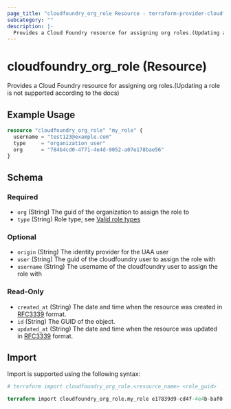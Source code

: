 ```yaml
---
page_title: "cloudfoundry_org_role Resource - terraform-provider-cloudfoundry"
subcategory: ""
description: |-
  Provides a Cloud Foundry resource for assigning org roles.(Updating a role is not supported according to the docs)
---
```


# cloudfoundry_org_role (Resource)

Provides a Cloud Foundry resource for assigning org roles.(Updating a role is not supported according to the docs)

## Example Usage

```terraform
resource "cloudfoundry_org_role" "my_role" {
  username = "test123@example.com"
  type     = "organization_user"
  org      = "784b4cd0-4771-4e4d-9052-a07e178bae56"
}
```

<!-- schema generated by tfplugindocs -->
## Schema

### Required

- `org` (String) The guid of the organization to assign the role to
- `type` (String) Role type; see [Valid role types](https://v3-apidocs.cloudfoundry.org/version/3.154.0/index.html#valid-role-types)

### Optional

- `origin` (String) The identity provider for the UAA user
- `user` (String) The guid of the cloudfoundry user to assign the role with
- `username` (String) The username of the cloudfoundry user to assign the role with

### Read-Only

- `created_at` (String) The date and time when the resource was created in [RFC3339](https://www.ietf.org/rfc/rfc3339.txt) format.
- `id` (String) The GUID of the object.
- `updated_at` (String) The date and time when the resource was updated in [RFC3339](https://www.ietf.org/rfc/rfc3339.txt) format.

## Import

Import is supported using the following syntax:

```terraform
# terraform import cloudfoundry_org_role.<resource_name> <role_guid>

terraform import cloudfoundry_org_role.my_role e17839d9-cd4f-4e4b-baf0-18786f12fede
```